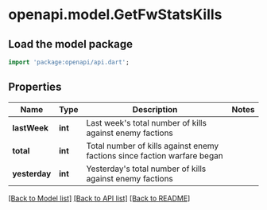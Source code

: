 # openapi.model.GetFwStatsKills

## Load the model package
```dart
import 'package:openapi/api.dart';
```

## Properties
Name | Type | Description | Notes
------------ | ------------- | ------------- | -------------
**lastWeek** | **int** | Last week's total number of kills against enemy factions | 
**total** | **int** | Total number of kills against enemy factions since faction warfare began | 
**yesterday** | **int** | Yesterday's total number of kills against enemy factions | 

[[Back to Model list]](../README.md#documentation-for-models) [[Back to API list]](../README.md#documentation-for-api-endpoints) [[Back to README]](../README.md)


